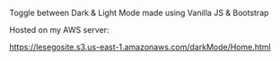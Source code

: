 Toggle between Dark & Light Mode
made using Vanilla JS & Bootstrap

Hosted on my AWS server:

https://lesegosite.s3.us-east-1.amazonaws.com/darkMode/Home.html
